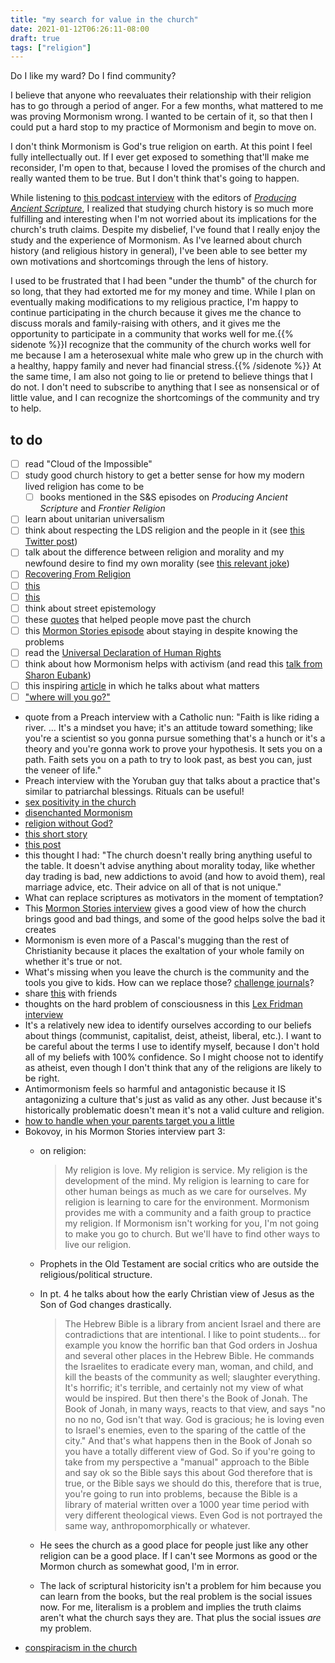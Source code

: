 ```yaml
---
title: "my search for value in the church"
date: 2021-01-12T06:26:11-08:00
draft: true
tags: ["religion"]
---
```


Do I like my ward? Do I find community?

I believe that anyone who reevaluates their relationship with their religion has to go through a period of anger. For a few months, what mattered to me was proving Mormonism wrong. I wanted to be certain of it, so that then I could put a hard stop to my practice of Mormonism and begin to move on.

I don't think Mormonism is God's true religion on earth. At this point I feel fully intellectually out. If I ever get exposed to something that'll make me reconsider, I'm open to that, because I loved the promises of the church and really wanted them to be true. But I don't think that's going to happen.

While listening to [this podcast interview](https://www.scholarsandsaints.net/1298003/7059058-producing-ancient-scripture-w-michael-hubbard-mackay-and-mark-ashurst-mcgee) with the editors of [*Producing Ancient Scripture*](https://www.goodreads.com/book/show/49415714-producing-ancient-scripture), I realized that studying church history is so much more fulfilling and interesting when I'm not worried about its implications for the church's truth claims. Despite my disbelief, I've found that I really enjoy the study and the experience of Mormonism. As I've learned about church history (and religious history in general), I've been able to see better my own motivations and shortcomings through the lens of history.

I used to be frustrated that I had been "under the thumb" of the church for so long, that they had extorted me for my money and time. While I plan on eventually making modifications to my religious practice, I'm happy to continue participating in the church because it gives me the chance to discuss morals and family-raising with others, and it gives me the opportunity to participate in a community that works well for me.{{% sidenote %}}I recognize that the community of the church works well for me because I am a heterosexual white male who grew up in the church with a healthy, happy family and never had financial stress.{{% /sidenote %}} At the same time, I am also not going to lie or pretend to believe things that I do not. I don't need to subscribe to anything that I see as nonsensical or of little value, and I can recognize the shortcomings of the community and try to help.

## to do

- [ ] read "Cloud of the Impossible"
- [ ] study good church history to get a better sense for how my modern lived religion has come to be
  - [ ] books mentioned in the S&S episodes on *Producing Ancient Scripture* and *Frontier Religion*
- [ ] learn about unitarian universalism
- [ ] think about respecting the LDS religion and the people in it (see [this Twitter post](https://twitter.com/zelphontheshelf/status/1349162735691436032))
- [ ] talk about the difference between religion and morality and my newfound desire to find my own morality (see [this relevant joke](https://www.reddit.com/r/exmormon/comments/8axzf6/relevant_standupshot/))
- [ ] [Recovering From Religion](https://www.recoveringfromreligion.org)
- [ ] [this](https://www.reddit.com/r/exmormon/comments/lbt3hr/exercising_healthy_boundaries_is_an_important/)
- [ ] [this](https://www.reddit.com/r/mormon/comments/lf3bis/what_was_the_final_push_big_or_small_that_made/)
- [ ] think about street epistemology
- [ ] these [quotes](https://www.reddit.com/r/mormon/comments/m1pg65/what_quotes_helped_you_move_past_the_church_or/) that helped people move past the church
- [ ] this [Mormon Stories episode](https://www.mormonstories.org/podcast/contemplative-mormonism-jana-spangler/) about staying in despite knowing the problems
- [ ] read the [Universal Declaration of Human Rights](https://www.ohchr.org/EN/UDHR/Documents/UDHR_Translations/eng.pdf)
- [ ] think about how Mormonism helps with activism (and read this [talk from Sharon Eubank](https://speeches.byu.edu/talks/sharon-eubank/turning-enemies-into-friends/))
- [ ] this inspiring [article](http://matt.might.net/articles/tenure/) in which he talks about what matters
- [ ] ["where will you go?"](https://www.reddit.com/r/exmormon/comments/l6mie1/where_will_you_go/)
- quote from a Preach interview with a Catholic nun: "Faith is like riding a river. ... It's a mindset you have; it's an attitude toward something; like you're a scientist so you gonna pursue something that's a hunch or it's a theory and you're gonna work to prove your hypothesis. It sets you on a path. Faith sets you on a path to try to look past, as best you can, just the veneer of life."
- Preach interview with the Yoruban guy that talks about a practice that's similar to patriarchal blessings. Rituals can be useful!
- [sex positivity in the church](https://www.reddit.com/r/exmormon/comments/mreos0/mormonism_a_sex_positive_religion_found_this_gem/)
- [disenchanted Mormonism](https://www.fairlatterdaysaints.org/conference/august-2013/disenchanted-mormonism)
- [religion without God?](https://www.nytimes.com/2014/12/25/opinion/religion-without-god.html)
- [this short story](https://www.nature.com/articles/35014679)
- [this post](https://www.reddit.com/r/exmormon/comments/mxu9ga/one_of_the_worst_parts_of_mormonism_probably/)
- this thought I had: "The church doesn't really bring anything useful to the table. It doesn't advise anything about morality today, like whether day trading is bad, new addictions to avoid (and how to avoid them), real marriage advice, etc. Their advice on all of that is not unique."
- What can replace scriptures as motivators in the moment of temptation?
- This [Mormon Stories interview](https://youtu.be/aXOSH5eM7tM) gives a good view of how the church brings good and bad things, and some of the good helps solve the bad it creates
- Mormonism is even more of a Pascal's mugging than the rest of Christianity because it places the exaltation of your whole family on whether it's true or not.
- What's missing when you leave the church is the community and the tools you give to kids. How can we replace those? [challenge journals](https://challengejournals.com)?
- share [this](https://www.theatlantic.com/magazine/archive/2021/07/america-drinking-alone-problem/619017/) with friends
- thoughts on the hard problem of consciousness in this [Lex Fridman interview](https://open.spotify.com/episode/4gIFuUyepwl5V2Eh7HlW2x?si=MXkZUNBmRMiVnGER8s9cWQ&utm_source=sms&dl_branch=1)
- It's a relatively new idea to identify ourselves according to our beliefs about things (communist, capitalist, deist, atheist, liberal, etc.). I want to be careful about the terms I use to identify myself, because I don't hold all of my beliefs with 100% confidence. So I might choose not to identify as atheist, even though I don't think that any of the religions are likely to be right.
- Antimormonism feels so harmful and antagonistic because it IS antagonizing a culture that's just as valid as any other. Just because it's historically problematic doesn't mean it's not a valid culture and religion.
- [how to handle when your parents target you a little](https://libreddit.kylrth.com/r/exmormon/comments/urg8yt/mom_bears_her_testimony_and_i_gently_explain_why/)
- Bokovoy, in his Mormon Stories interview part 3:
  - on religion:

    > My religion is love. My religion is service. My religion is the development of the mind. My religion is learning to care for other human beings as much as we care for ourselves. My religion is learning to care for the environment. Mormonism provides me with a community and a faith group to practice my religion. If Mormonism isn't working for you, I'm not going to make you go to church. But we'll have to find other ways to live our religion.

  - Prophets in the Old Testament are social critics who are outside the religious/political structure.
  - In pt. 4 he talks about how the early Christian view of Jesus as the Son of God changes drastically.

    > The Hebrew Bible is a library from ancient Israel and there are contradictions that are intentional. I like to point students... for example you know the horrific ban that God orders in Joshua and several other places in the Hebrew Bible. He commands the Israelites to eradicate every man, woman, and child, and kill the beasts of the community as well; slaughter everything. It's horrific; it's terrible, and certainly not my view of what would be inspired. But then there's the Book of Jonah. The Book of Jonah, in many ways, reacts to that view, and says "no no no no, God isn't that way. God is gracious; he is loving even to Israel's enemies, even to the sparing of the cattle of the city." And that's what happens then in the Book of Jonah so you have a totally different view of God. So if you're going to take from my perspective a "manual" approach to the Bible and say ok so the Bible says this about God therefore that is true, or the Bible says we should do this, therefore that is true, you're going to run into problems, because the Bible is a library of material written over a 1000 year time period with very different theological views. Even God is not portrayed the same way, anthropomorphically or whatever.

  - He sees the church as a good place for people just like any other religion can be a good place. If I can't see Mormons as good or the Mormon church as somewhat good, I'm in error.
  - The lack of scriptural historicity isn't a problem for him because you can learn from the books, but the real problem is the social issues now. For me, literalism is a problem and implies the truth claims aren't what the church says they are. That plus the social issues *are* my problem.
- [conspiracism in the church](https://tokensandsigns.org/conspiracist-enculturation/)
